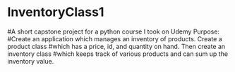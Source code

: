 # InventoryClass1
#A short capstone project for a python course I took on Udemy
Purpose:
#Create an application which manages an inventory of products. Create a product class
#which has a price, id, and quantity on hand. Then create an inventory class 
#which keeps track of various products and can sum up the inventory value.
